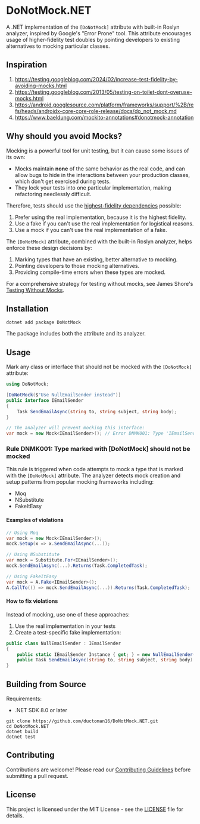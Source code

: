 # DoNotMock.NET

A .NET implementation of the `[DoNotMock]` attribute with built-in Roslyn analyzer, inspired by Google's "Error Prone" tool. This attribute encourages usage of higher-fidelity test doubles by pointing developers to existing alternatives to mocking particular classes.

## Inspiration

1) <https://testing.googleblog.com/2024/02/increase-test-fidelity-by-avoiding-mocks.html>
2) <https://testing.googleblog.com/2013/05/testing-on-toilet-dont-overuse-mocks.html>
3) <https://android.googlesource.com/platform/frameworks/support/%2B/refs/heads/androidx-core-core-role-release/docs/do_not_mock.md>
4) <https://www.baeldung.com/mockito-annotations#donotmock-annotation>

## Why should you avoid Mocks?

Mocking is a powerful tool for unit testing, but it can cause some issues of its own:

- Mocks maintain **none** of the same behavior as the real code, and can allow bugs to hide in the interactions between your production classes, which don't get exercised during tests.
- They lock your tests into one particular implementation, making refactoring needlessly difficult.

Therefore, tests should use the [highest-fidelity dependencies](https://testing.googleblog.com/2024/02/increase-test-fidelity-by-avoiding-mocks.html) possible:

1) Prefer using the real implementation, because it is the highest fidelity.
2) Use a fake if you can't use the real implementation for logistical reasons.
3) Use a mock if you can't use the real implementation of a fake.

The `[DoNotMock]` attribute, combined with the built-in Roslyn analyzer, helps enforce these design decisions by:

1. Marking types that have an existing, better alternative to mocking.
2. Pointing developers to those mocking alternatives.
3. Providing compile-time errors when these types are mocked.

For a comprehensive strategy for testing without mocks, see James Shore's [Testing Without Mocks](https://www.jamesshore.com/v2/projects/nullables/testing-without-mocks).

## Installation

```shell
dotnet add package DoNotMock
```

The package includes both the attribute and its analyzer.

## Usage

Mark any class or interface that should not be mocked with the `[DoNotMock]` attribute:

```csharp
using DoNotMock;

[DoNotMock($"Use NullEmailSender instead")]
public interface IEmailSender
{
    Task SendEmailAsync(string to, string subject, string body);
}

// The analyzer will prevent mocking this interface:
var mock = new Mock<IEmailSender>(); // Error DNMK001: Type 'IEmailSender' is marked with [DoNotMock] and should not be mocked
```

### Rule DNMK001: Type marked with [DoNotMock] should not be mocked

This rule is triggered when code attempts to mock a type that is marked with the `[DoNotMock]` attribute. The analyzer detects mock creation and setup patterns from popular mocking frameworks including:

- Moq
- NSubstitute
- FakeItEasy

#### Examples of violations

```csharp
// Using Moq
var mock = new Mock<IEmailSender>();
mock.Setup(x => x.SendEmailAsync(...));

// Using NSubstitute
var mock = Substitute.For<IEmailSender>();
mock.SendEmailAsync(...).Returns(Task.CompletedTask);

// Using FakeItEasy
var mock = A.Fake<IEmailSender>();
A.CallTo(() => mock.SendEmailAsync(...)).Returns(Task.CompletedTask);
```

#### How to fix violations

Instead of mocking, use one of these approaches:

1. Use the real implementation in your tests
2. Create a test-specific fake implementation:

```csharp
public class NullEmailSender : IEmailSender
{
    public static IEmailSender Instance { get; } = new NullEmailSender();
    public Task SendEmailAsync(string to, string subject, string body) => Task.CompletedTask;
}
```

## Building from Source

Requirements:

- .NET SDK 8.0 or later

```shell
git clone https://github.com/ductoman16/DoNotMock.NET.git
cd DoNotMock.NET
dotnet build
dotnet test
```

## Contributing

Contributions are welcome! Please read our [Contributing Guidelines](CONTRIBUTING.md) before submitting a pull request.

## License

This project is licensed under the MIT License - see the [LICENSE](LICENSE) file for details.
